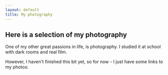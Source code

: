 ```yaml
---
layout: default
title: My photography
---
```


## Here is a selection of my photography

One of my other great passions in life, is photography. I studied it at school with dark rooms and real film.

However, I haven't finished this bit yet, so for now - I just have some links to my photos: